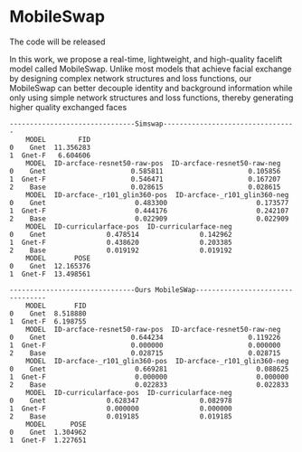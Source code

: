 # MobileSwap

The code will be released

In this work, we propose a real-time, lightweight, and high-quality facelift model called MobileSwap. Unlike most models that achieve facial exchange by designing complex network structures and loss functions, our MobileSwap can better decouple identity and background information while only using simple network structures and loss functions, thereby generating higher quality exchanged faces


    -------------------------------Simswap---------------------------------
        MODEL        FID
    0    Gnet  11.356283
    1  Gnet-F   6.604606
        MODEL  ID-arcface-resnet50-raw-pos  ID-arcface-resnet50-raw-neg
    0    Gnet                     0.585811                     0.105856
    1  Gnet-F                     0.546471                     0.167207
    2    Base                     0.028615                     0.028615
        MODEL  ID-arcface-_r101_glin360-pos  ID-arcface-_r101_glin360-neg
    0    Gnet                      0.483300                      0.173577
    1  Gnet-F                      0.444176                      0.242107
    2    Base                      0.022909                      0.022909
        MODEL  ID-curricularface-pos  ID-curricularface-neg
    0    Gnet               0.478514               0.142962
    1  Gnet-F               0.438620               0.203385
    2    Base               0.019192               0.019192
        MODEL       POSE
    0    Gnet  12.165376
    1  Gnet-F  13.498561

    -------------------------------Ours MobileSWap---------------------------------
        MODEL       FID
    0    Gnet  8.518880
    1  Gnet-F  6.198755
        MODEL  ID-arcface-resnet50-raw-pos  ID-arcface-resnet50-raw-neg
    0    Gnet                     0.644234                     0.119226
    1  Gnet-F                     0.000000                     0.000000
    2    Base                     0.028715                     0.028715
        MODEL  ID-arcface-_r101_glin360-pos  ID-arcface-_r101_glin360-neg
    0    Gnet                      0.669281                      0.088625
    1  Gnet-F                      0.000000                      0.000000
    2    Base                      0.022833                      0.022833
        MODEL  ID-curricularface-pos  ID-curricularface-neg
    0    Gnet               0.628347               0.082978
    1  Gnet-F               0.000000               0.000000
    2    Base               0.019185               0.019185
        MODEL      POSE
    0    Gnet  1.304962
    1  Gnet-F  1.227651
